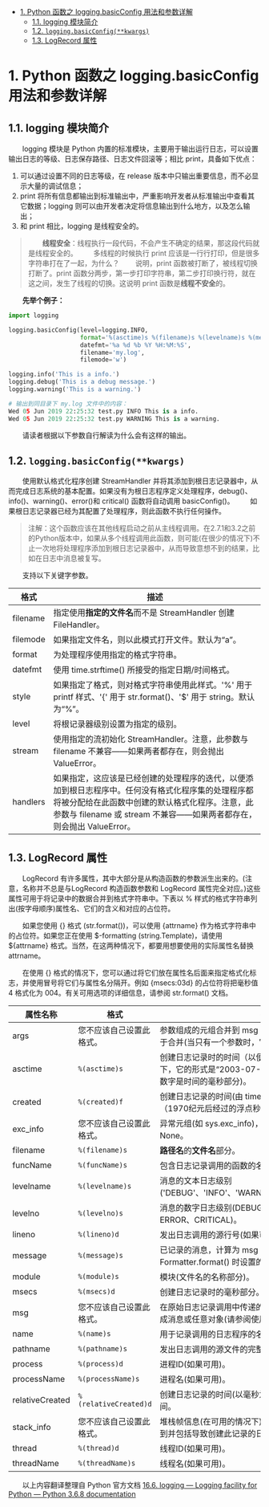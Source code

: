 - [1. Python 函数之 logging.basicConfig 用法和参数详解](#1-python-函数之-loggingbasicconfig-用法和参数详解)
    - [1.1. logging 模块简介](#11-logging-模块简介)
    - [1.2. `logging.basicConfig(**kwargs)`](#12-loggingbasicconfigkwargs)
    - [1.3. LogRecord 属性](#13-logrecord-属性)


# 1. Python 函数之 logging.basicConfig 用法和参数详解

## 1.1. logging 模块简介
&emsp;&emsp;logging 模块是 Python 内置的标准模块，主要用于输出运行日志，可以设置输出日志的等级、日志保存路径、日志文件回滚等；相比 print，具备如下优点：

1. 可以通过设置不同的日志等级，在 release 版本中只输出重要信息，而不必显示大量的调试信息；
2. print 将所有信息都输出到标准输出中，严重影响开发者从标准输出中查看其它数据；logging 则可以由开发者决定将信息输出到什么地方，以及怎么输出；
3. 和 print 相比，logging 是线程安全的。

> &emsp;&emsp;**线程安全**：线程执行一段代码，不会产生不确定的结果，那这段代码就是线程安全的。
> &emsp;&emsp;多线程的时候执行 print 应该是一行行打印，但是很多字符串打在了一起，为什么？
> &emsp;&emsp;说明，print 函数被打断了，被线程切换打断了。print 函数分两步，第一步打印字符串，第二步打印换行符，就在这之间，发生了线程的切换。这说明 print 函数是**线程不安全**的。

&emsp;&emsp;**先举个例子：**
```python
import logging

logging.basicConfig(level=logging.INFO,
                    format='%(asctime)s %(filename)s %(levelname)s %(message)s',
                    datefmt='%a %d %b %Y %H:%M:%S',
                    filename='my.log',
                    filemode='w')

logging.info('This is a info.')
logging.debug('This is a debug message.')
logging.warning('This is a warning.')

# 输出到同目录下 my.log 文件中的内容：
Wed 05 Jun 2019 22:25:32 test.py INFO This is a info.
Wed 05 Jun 2019 22:25:32 test.py WARNING This is a warning.
```
&emsp;&emsp;请读者根据以下参数自行解读为什么会有这样的输出。

## 1.2. `logging.basicConfig(**kwargs)`  
&emsp;&emsp;使用默认格式化程序创建 StreamHandler 并将其添加到根日志记录器中，从而完成日志系统的基本配置。如果没有为根日志程序定义处理程序，debug()、info()、warning()、error()和 critical() 函数将自动调用 basicConfig()。
&emsp;&emsp;如果根日志记录器已经为其配置了处理程序，则此函数不执行任何操作。

> 注解：这个函数应该在其他线程启动之前从主线程调用。在2.7.1和3.2之前的Python版本中，如果从多个线程调用此函数，则可能(在很少的情况下)不止一次地将处理程序添加到根日志记录器中，从而导致意想不到的结果，比如在日志中消息被复写。

&emsp;&emsp;支持以下关键字参数。

格式 | 描述
---|---
filename | 指定使用**指定的文件名**而不是 StreamHandler 创建 FileHandler。
filemode | 如果指定文件名，则以此模式打开文件。默认为“a”。
format | 为处理程序使用指定的格式字符串。
datefmt | 使用 time.strftime() 所接受的指定日期/时间格式。
style | 如果指定了格式，则对格式字符串使用此样式。'%' 用于 printf 样式、'{' 用于 str.format()、'$' 用于 string。默认为“%”。
level | 将根记录器级别设置为指定的级别。
stream | 使用指定的流初始化 StreamHandler。注意，此参数与 filename 不兼容——如果两者都存在，则会抛出 ValueError。
handlers | 如果指定，这应该是已经创建的处理程序的迭代，以便添加到根日志程序中。任何没有格式化程序集的处理程序都将被分配给在此函数中创建的默认格式化程序。注意，此参数与 filename 或 stream 不兼容——如果两者都存在，则会抛出 ValueError。

## 1.3. LogRecord 属性
&emsp;&emsp;LogRecord 有许多属性，其中大部分是从构造函数的参数派生出来的。(注意，名称并不总是与LogRecord 构造函数参数和 LogRecord 属性完全对应。)这些属性可用于将记录中的数据合并到格式字符串中。下表以 % 样式的格式字符串列出(按字母顺序)属性名、它们的含义和对应的占位符。

&emsp;&emsp;如果您使用 {} 格式 (str.format())，可以使用 {attrname} 作为格式字符串中的占位符。如果您正在使用 $-formatting (string.Template)，请使用 ${attrname} 格式。当然，在这两种情况下，都要用想要使用的实际属性名替换 attrname。

&emsp;&emsp;在使用 {} 格式的情况下，您可以通过将它们放在属性名后面来指定格式化标志，并使用冒号将它们与属性名分隔开。例如 {msecs:03d} 的占位符将把毫秒值 4 格式化为 004。有关可用选项的详细信息，请参阅 str.format() 文档。

属性名称 | 格式 | 描述
---|---|---
args | 您不应该自己设置此格式。 | 参数组成的元组合并到 msg 中以生成消息，或 dict，其值用于合并(当只有一个参数时，它是一个字典)。
asctime | `%(asctime)s` | 创建日志记录时的时间（以便于人识读的格式）。默认情况下，它的形式是“2003-07-08 16:49:45,896”(逗号后面的数字是时间的毫秒部分)。
created | `%(created)f` | 创建日志记录的时间(由 time.time() 函数返回的时间戳（1970纪元后经过的浮点秒数）)。
exc_info | 您不应该自己设置此格式。 | 异常元组(如 sys.exc_info)，如果没有发生异常，则为 None。
filename | `%(filename)s` | **路径名**的**文件名**部分。
funcName | `%(funcName)s` | 包含日志记录调用的函数的名称。
levelname | `%(levelname)s` | 消息的文本日志级别('DEBUG'、'INFO'、'WARNING'、'ERROR'、'CRITICAL')。
levelno | `%(levelno)s` | 消息的数字日志级别(DEBUG、INFO、WARNING、ERROR、CRITICAL)。
lineno | `%(lineno)d` | 发出日志调用的源行号(如果可用)。
message | `%(message)s` | 已记录的消息，计算为 msg % args。这是在调用 Formatter.format() 时设置的。
module | `%(module)s` | 模块(文件名的名称部分)。
msecs | `%(msecs)d` | 创建日志记录时的毫秒部分。
msg | 您不应该自己设置此格式。 | 在原始日志记录调用中传递的格式字符串。与 args 合并以生成消息或任意对象(请参阅使用任意对象作为消息)。
name | `%(name)s` | 用于记录调用的日志程序的名称。
pathname | `%(pathname)s` | 发出日志调用的源文件的完整路径名(如果可用)。
process | `%(process)d` | 进程ID(如果可用)。
processName | `%(processName)s` | 进程名(如果可用)。
relativeCreated | `%(relativeCreated)d` | 创建日志记录的时间(以毫秒为单位)相对于加载日志模块的时间。
stack_info | 您不应该自己设置此格式。 | 堆栈帧信息(在可用的情况下)从当前线程的堆栈底部开始，直到并包括导致创建此记录的日志调用的堆栈帧。
thread | `%(thread)d` | 线程ID(如果可用)。
threadName | `%(threadName)s` | 线程名(如果可用)。


&emsp;&emsp;以上内容翻译整理自 Python 官方文档 [16.6. logging — Logging facility for Python — Python 3.6.8 documentation](https://docs.python.org/3.6/library/logging.html?highlight=logging#module-logging)
